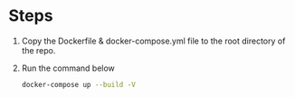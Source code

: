 # Steps
1. Copy the Dockerfile & docker-compose.yml file to the root directory of the repo.

2. Run the command below
    ```sh
    docker-compose up --build -V
    ```